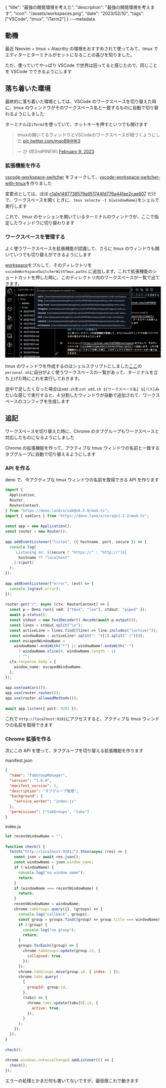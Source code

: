 {
"title": "最強の開発環境を考えた",
"description": "最強の開発環境を考えます",
"icon": "/assets/workspaces.png",
"date": "2023/02/10",
"tags": ["VSCode", "tmux", "iTerm2"]
}
---metadata

## 動機

最近 Neovim + tmux + Alacritty の環境をおすすめされて使ってみて、tmux でエディターとターミナルがセットになることの喜びを知りました。

ただ、使っていてやっぱり VSCode で世界は回ってると感じたので、同じことを VSCode でできるようにします

## 落ち着いた環境

最終的に落ち着いた環境としては、VSCode のワークスペースを切り替えた時に、tmux のウィンドウがそのワークスペース名と一致するものに自動で切り替わるようにしました

ターミナルは`iTerm2`を使っていて、ホットキーを押すといつでも開けます

<blockquote class="twitter-tweet"><p lang="ja" dir="ltr">tmuxの開いてるウィンドウとVSCodeのワークスペースが紐づくようにした <a href="https://t.co/mqoB9iIHK3">pic.twitter.com/mqoB9iIHK3</a></p>&mdash; ぴ (@2ndPINEW) <a href="https://twitter.com/2ndPINEW/status/1623652864693501952?ref_src=twsrc%5Etfw">February 9, 2023</a></blockquote>

### 拡張機能を作る

[vscode-workspace-switcher](https://github.com/sadesyllas/vscode-workspace-switcher) をフォークして、[vscode-workspace-switcher-with-tmux](https://github.com/2ndPINEW/vscode-workspace-switcher-with-tmux)を作りました

変更点としては、ほぼ [c1a1e1487738579a951744fd776a44fae2cae807](https://github.com/sadesyllas/vscode-workspace-switcher/commit/c1a1e1487738579a951744fd776a44fae2cae807) だけで、ワークスペースを開くときに、`tmux selectw -t ${windowName}`をシェルで実行します

これで、tmux のセッションを開いているターミナルのウィンドウが、ここで指定したウィンドウに切り替わります

### ワークスペースを管理する

よく使うワークスペースを拡張機能が認識して、さらに tmux のウィンドウも開いていつでも切り替えができるようにします

[workspace](https://github.com/2ndPINEW/workspace)をプルして、そのディレクトリを `vscodeWorkspaceSwitcherWithTmux.paths` に追加します。これで拡張機能のショートカットを押した時に、このディレクトリ内のワークスペースが一覧で出てきます。
![workspaces](/assets/workspaces.png)

tmux のウィンドウを作成するのはシェルスクリプトにしました[ここ](https://github.com/2ndPINEW/workspace/tree/master/tmux_layout)の`personal.sh`に自分がよく使うワークスペースの一覧があって、ターミナルを立ち上げた時にこれを実行しておきます。

途中で足したくなった場合は`add.sh`を`zsh add.sh ${ワークスペース名} ${パス}`みたいな感じで実行すると、4 分割したウィンドウが自動で追加されて、ワークスペースのコンフィグを生成します

## 追記

ワークスペースを切り替えた時に、Chrome のタブグループもワークスペースと対応したものになるようにしました

Chrome の拡張機能を作って、アクティブな tmux ウィンドウの名前と一致するタブグループに自動で切り替えるようにします

### API を作る

deno で、今アクティブな tmux ウィンドウの名前を取得できる API を作ります

```typescript
import {
  Application,
  Router,
  RouterContext,
} from "https://deno.land/x/oak@v6.5.0/mod.ts";
import { oakCors } from "https://deno.land/x/cors@v1.2.2/mod.ts";

const app = new Application();
const router = new Router();

app.addEventListener("listen", ({ hostname, port, secure }) => {
  console.log(
    `Listening on: ${secure ? "https://" : "http://"}${
      hostname ?? "localhost"
    }:${port}`
  );
});

app.addEventListener("error", (evt) => {
  console.log(evt.error);
});

router.get("/", async (ctx: RouterContext) => {
  const p = Deno.run({ cmd: ["tmux", "lsw"], stdout: "piped" });
  await p.status();
  const stdout = new TextDecoder().decode(await p.output());
  const lines = stdout.split("\n");
  const activeLine = lines.find((line) => line.includes("(active)"));
  const windowName = activeLine?.split(": ")[1].split(" (")[0];
  const escapedWindowName =
    windowName?.endsWith("*") || windowName?.endsWith("-")
      ? windowName.slice(0, windowName.length - 1)
      : "";
  ctx.response.body = {
    window_name: escapedWindowName,
  };
});

app.use(oakCors());
app.use(router.routes());
app.use(router.allowedMethods());

await app.listen({ port: 9281 });
```

これで `http://localhost:9281`にアクセスすると、アクティブな tmux ウィンドウの名前を取得できます

### Chrome 拡張を作る

次にこの API を使って、タブグループを切り替える拡張機能を作ります

manifest.json
```json
{
  "name": "TabGroupManager",
  "version": "1.0.0",
  "manifest_version": 3,
  "description": "タブグループ管理",
  "background": {
    "service_worker": "index.js"
  },
  "permissions": ["tabGroups", "tabs"]
}
```

index.js
```javascript
let recentWindowName = "";

function check() {
  fetch("http://localhost:9281/").then(async (res) => {
    const json = await res.json();
    const windowName = json.window_name;
    if (!windowName) {
      console.log("no window name");
      return;
    }
    if (windowName === recentWindowName) {
      return;
    }
    recentWindowName = windowName;
    chrome.tabGroups.query({}, (groups) => {
      console.log("callback", groups);
      const group = groups.find((group) => group.title === windowName);
      if (!group) {
        console.log("no group");
        return;
      }
      groups.forEach((group) => {
        chrome.tabGroups.update(group.id, {
          collapsed: true,
        });
      });
      chrome.tabGroups.move(group.id, { index: 1 });
      chrome.tabs.query(
        {
          groupId: group.id,
        },
        (tabs) => {
          chrome.tabs.update(tabs[0].id, {
            active: true,
          });
        }
      );
    });
  });
}

check();

chrome.windows.onFocusChanged.addListener(() => {
  check();
});
```

エラーの処理とかまだ何も書いてないですが、最低限これで動きます